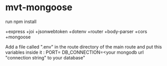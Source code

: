 # mvt-mongoose

run npm install 

+express 
+joi
+jsonwebtoken
+dotenv
+router
+body-parser
+cors
+mongoose

Add a file called ".env" in the route directory of the main route and put this variables inside it : 
PORT=<your port>
DB_CONNECTION=<your mongodb url "connection string" to your database"


